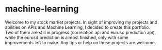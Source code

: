 # machine-learning

Welcome to my stock market projects.
In sight of improving my projects and abilities on APIs and Machine Learning, I decided to create this portfolio.
Two of them are still in progress (correlation api and eurusd prediction api), while the eurusd prediction is almost finished, only with some improvements left to make.
Any tips or help on these projects are welcome.
